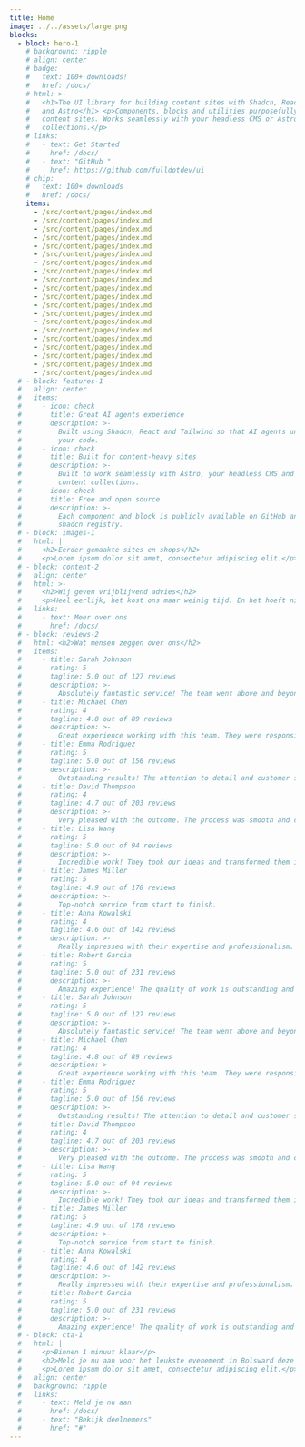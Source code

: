 ```yaml
---
title: Home
image: ../../assets/large.png
blocks:
  - block: hero-1
    # background: ripple
    # align: center
    # badge:
    #   text: 100+ downloads!
    #   href: /docs/
    # html: >-
    #   <h1>The UI library for building content sites with Shadcn, React, Tailwind
    #   and Astro</h1> <p>Components, blocks and utilities purposefully built for
    #   content sites. Works seamlessly with your headless CMS or Astro content
    #   collections.</p>
    # links:
    #   - text: Get Started
    #     href: /docs/
    #   - text: "GitHub "
    #     href: https://github.com/fulldotdev/ui
    # chip:
    #   text: 100+ downloads
    #   href: /docs/
    items:
      - /src/content/pages/index.md
      - /src/content/pages/index.md
      - /src/content/pages/index.md
      - /src/content/pages/index.md
      - /src/content/pages/index.md
      - /src/content/pages/index.md
      - /src/content/pages/index.md
      - /src/content/pages/index.md
      - /src/content/pages/index.md
      - /src/content/pages/index.md
      - /src/content/pages/index.md
      - /src/content/pages/index.md
      - /src/content/pages/index.md
      - /src/content/pages/index.md
      - /src/content/pages/index.md
      - /src/content/pages/index.md
      - /src/content/pages/index.md
      - /src/content/pages/index.md
      - /src/content/pages/index.md
      - /src/content/pages/index.md
  # - block: features-1
  #   align: center
  #   items:
  #     - icon: check
  #       title: Great AI agents experience
  #       description: >-
  #         Built using Shadcn, React and Tailwind so that AI agents understand
  #         your code.
  #     - icon: check
  #       title: Built for content-heavy sites
  #       description: >-
  #         Built to work seamlessly with Astro, your headless CMS and Astro
  #         content collections.
  #     - icon: check
  #       title: Free and open source
  #       description: >-
  #         Each component and block is publicly available on GitHub and via a
  #         shadcn registry.
  # - block: images-1
  #   html: |
  #     <h2>Eerder gemaakte sites en shops</h2>
  #     <p>Lorem ipsum dolor sit amet, consectetur adipiscing elit.</p>
  # - block: content-2
  #   align: center
  #   html: >-
  #     <h2>Wij geven vrijblijvend advies</h2>
  #     <p>Heel eerlijk, het kost ons maar weinig tijd. En het hoeft niks te kosten. Soms komt er een mooi project voor ons uit, maar dat hoeft niet en is volledig aan jou. Als we denken dat iets niet bij ons past dan geven we dat ook aan.</p>
  #   links:
  #     - text: Meer over ons
  #       href: /docs/
  # - block: reviews-2
  #   html: <h2>Wat mensen zeggen over ons</h2>
  #   items:
  #     - title: Sarah Johnson
  #       rating: 5
  #       tagline: 5.0 out of 127 reviews
  #       description: >-
  #         Absolutely fantastic service! The team went above and beyond to deliver exactly what we needed. Professional, timely, and exceeded all expectations. Their attention to detail was remarkable and they kept us informed throughout the entire process.
  #     - title: Michael Chen
  #       rating: 4
  #       tagline: 4.8 out of 89 reviews
  #       description: >-
  #         Great experience working with this team. They were responsive and creative.
  #     - title: Emma Rodriguez
  #       rating: 5
  #       tagline: 5.0 out of 156 reviews
  #       description: >-
  #         Outstanding results! The attention to detail and customer service was exceptional. They truly understood our vision and brought it to life perfectly. From the initial consultation to the final delivery, everything was handled with utmost professionalism. I couldn't be happier with the outcome and would recommend them to anyone looking for quality work.
  #     - title: David Thompson
  #       rating: 4
  #       tagline: 4.7 out of 203 reviews
  #       description: >-
  #         Very pleased with the outcome. The process was smooth and communication was clear.
  #     - title: Lisa Wang
  #       rating: 5
  #       tagline: 5.0 out of 94 reviews
  #       description: >-
  #         Incredible work! They took our ideas and transformed them into something even better than we imagined. Highly professional and creative team with excellent project management skills.
  #     - title: James Miller
  #       rating: 5
  #       tagline: 4.9 out of 178 reviews
  #       description: >-
  #         Top-notch service from start to finish.
  #     - title: Anna Kowalski
  #       rating: 4
  #       tagline: 4.6 out of 142 reviews
  #       description: >-
  #         Really impressed with their expertise and professionalism. They listened to our needs and provided solutions that perfectly matched our requirements. The team was always available to answer questions and made the entire experience stress-free. Their innovative approach and technical skills are truly impressive.
  #     - title: Robert Garcia
  #       rating: 5
  #       tagline: 5.0 out of 231 reviews
  #       description: >-
  #         Amazing experience! The quality of work is outstanding and the customer support is second to none.
  #     - title: Sarah Johnson
  #       rating: 5
  #       tagline: 5.0 out of 127 reviews
  #       description: >-
  #         Absolutely fantastic service! The team went above and beyond to deliver exactly what we needed. Professional, timely, and exceeded all expectations. Their attention to detail was remarkable and they kept us informed throughout the entire process.
  #     - title: Michael Chen
  #       rating: 4
  #       tagline: 4.8 out of 89 reviews
  #       description: >-
  #         Great experience working with this team. They were responsive and creative.
  #     - title: Emma Rodriguez
  #       rating: 5
  #       tagline: 5.0 out of 156 reviews
  #       description: >-
  #         Outstanding results! The attention to detail and customer service was exceptional. They truly understood our vision and brought it to life perfectly. From the initial consultation to the final delivery, everything was handled with utmost professionalism. I couldn't be happier with the outcome and would recommend them to anyone looking for quality work.
  #     - title: David Thompson
  #       rating: 4
  #       tagline: 4.7 out of 203 reviews
  #       description: >-
  #         Very pleased with the outcome. The process was smooth and communication was clear.
  #     - title: Lisa Wang
  #       rating: 5
  #       tagline: 5.0 out of 94 reviews
  #       description: >-
  #         Incredible work! They took our ideas and transformed them into something even better than we imagined. Highly professional and creative team with excellent project management skills.
  #     - title: James Miller
  #       rating: 5
  #       tagline: 4.9 out of 178 reviews
  #       description: >-
  #         Top-notch service from start to finish.
  #     - title: Anna Kowalski
  #       rating: 4
  #       tagline: 4.6 out of 142 reviews
  #       description: >-
  #         Really impressed with their expertise and professionalism. They listened to our needs and provided solutions that perfectly matched our requirements. The team was always available to answer questions and made the entire experience stress-free. Their innovative approach and technical skills are truly impressive.
  #     - title: Robert Garcia
  #       rating: 5
  #       tagline: 5.0 out of 231 reviews
  #       description: >-
  #         Amazing experience! The quality of work is outstanding and the customer support is second to none.
  # - block: cta-1
  #   html: |
  #     <p>Binnen 1 minuut klaar</p>
  #     <h2>Meld je nu aan voor het leukste evenement in Bolsward deze zomer</h2>
  #     <p>Lorem ipsum dolor sit amet, consectetur adipiscing elit.</p>
  #   align: center
  #   background: ripple
  #   links:
  #     - text: Meld je nu aan
  #       href: /docs/
  #     - text: "Bekijk deelnemers"
  #       href: "#"
---
```


